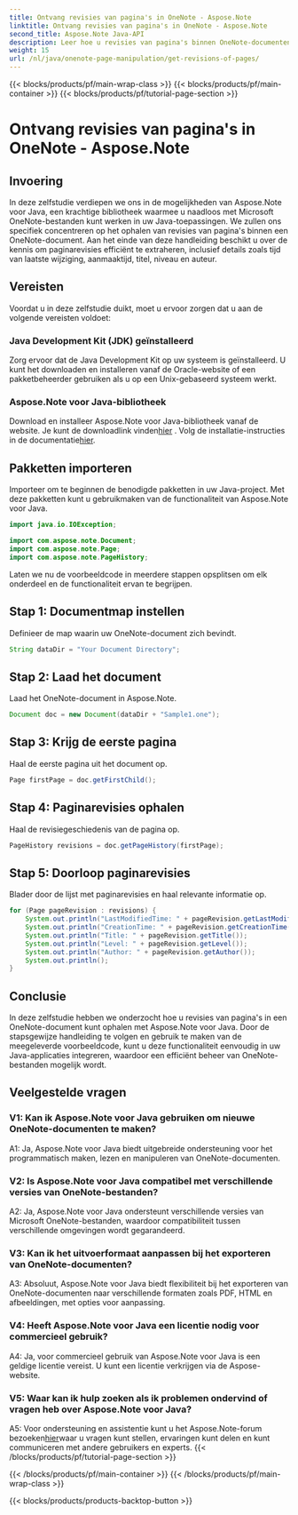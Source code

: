 ```yaml
---
title: Ontvang revisies van pagina's in OneNote - Aspose.Note
linktitle: Ontvang revisies van pagina's in OneNote - Aspose.Note
second_title: Aspose.Note Java-API
description: Leer hoe u revisies van pagina's binnen OneNote-documenten kunt ophalen met Aspose.Note Java. Integreer dit in uw Java-apps voor efficiënt documentbeheer.
weight: 15
url: /nl/java/onenote-page-manipulation/get-revisions-of-pages/
---
```


{{< blocks/products/pf/main-wrap-class >}}
{{< blocks/products/pf/main-container >}}
{{< blocks/products/pf/tutorial-page-section >}}

# Ontvang revisies van pagina's in OneNote - Aspose.Note

## Invoering

In deze zelfstudie verdiepen we ons in de mogelijkheden van Aspose.Note voor Java, een krachtige bibliotheek waarmee u naadloos met Microsoft OneNote-bestanden kunt werken in uw Java-toepassingen. We zullen ons specifiek concentreren op het ophalen van revisies van pagina's binnen een OneNote-document. Aan het einde van deze handleiding beschikt u over de kennis om paginarevisies efficiënt te extraheren, inclusief details zoals tijd van laatste wijziging, aanmaaktijd, titel, niveau en auteur.

## Vereisten

Voordat u in deze zelfstudie duikt, moet u ervoor zorgen dat u aan de volgende vereisten voldoet:

### Java Development Kit (JDK) geïnstalleerd

Zorg ervoor dat de Java Development Kit op uw systeem is geïnstalleerd. U kunt het downloaden en installeren vanaf de Oracle-website of een pakketbeheerder gebruiken als u op een Unix-gebaseerd systeem werkt.

### Aspose.Note voor Java-bibliotheek

 Download en installeer Aspose.Note voor Java-bibliotheek vanaf de website. Je kunt de downloadlink vinden[hier](https://releases.aspose.com/note/java/) . Volg de installatie-instructies in de documentatie[hier](https://reference.aspose.com/note/java/).

## Pakketten importeren

Importeer om te beginnen de benodigde pakketten in uw Java-project. Met deze pakketten kunt u gebruikmaken van de functionaliteit van Aspose.Note voor Java.

```java
import java.io.IOException;

import com.aspose.note.Document;
import com.aspose.note.Page;
import com.aspose.note.PageHistory;
```

Laten we nu de voorbeeldcode in meerdere stappen opsplitsen om elk onderdeel en de functionaliteit ervan te begrijpen.

## Stap 1: Documentmap instellen

Definieer de map waarin uw OneNote-document zich bevindt.

```java
String dataDir = "Your Document Directory";
```

## Stap 2: Laad het document

Laad het OneNote-document in Aspose.Note.

```java
Document doc = new Document(dataDir + "Sample1.one");
```

## Stap 3: Krijg de eerste pagina

Haal de eerste pagina uit het document op.

```java
Page firstPage = doc.getFirstChild();
```

## Stap 4: Paginarevisies ophalen

Haal de revisiegeschiedenis van de pagina op.

```java
PageHistory revisions = doc.getPageHistory(firstPage);
```

## Stap 5: Doorloop paginarevisies

Blader door de lijst met paginarevisies en haal relevante informatie op.

```java
for (Page pageRevision : revisions) {
    System.out.println("LastModifiedTime: " + pageRevision.getLastModifiedTime());
    System.out.println("CreationTime: " + pageRevision.getCreationTime());
    System.out.println("Title: " + pageRevision.getTitle());
    System.out.println("Level: " + pageRevision.getLevel());
    System.out.println("Author: " + pageRevision.getAuthor());
    System.out.println();
}
```

## Conclusie

In deze zelfstudie hebben we onderzocht hoe u revisies van pagina's in een OneNote-document kunt ophalen met Aspose.Note voor Java. Door de stapsgewijze handleiding te volgen en gebruik te maken van de meegeleverde voorbeeldcode, kunt u deze functionaliteit eenvoudig in uw Java-applicaties integreren, waardoor een efficiënt beheer van OneNote-bestanden mogelijk wordt.

## Veelgestelde vragen

### V1: Kan ik Aspose.Note voor Java gebruiken om nieuwe OneNote-documenten te maken?

A1: Ja, Aspose.Note voor Java biedt uitgebreide ondersteuning voor het programmatisch maken, lezen en manipuleren van OneNote-documenten.

### V2: Is Aspose.Note voor Java compatibel met verschillende versies van OneNote-bestanden?

A2: Ja, Aspose.Note voor Java ondersteunt verschillende versies van Microsoft OneNote-bestanden, waardoor compatibiliteit tussen verschillende omgevingen wordt gegarandeerd.

### V3: Kan ik het uitvoerformaat aanpassen bij het exporteren van OneNote-documenten?

A3: Absoluut, Aspose.Note voor Java biedt flexibiliteit bij het exporteren van OneNote-documenten naar verschillende formaten zoals PDF, HTML en afbeeldingen, met opties voor aanpassing.

### V4: Heeft Aspose.Note voor Java een licentie nodig voor commercieel gebruik?

A4: Ja, voor commercieel gebruik van Aspose.Note voor Java is een geldige licentie vereist. U kunt een licentie verkrijgen via de Aspose-website.

### V5: Waar kan ik hulp zoeken als ik problemen ondervind of vragen heb over Aspose.Note voor Java?

 A5: Voor ondersteuning en assistentie kunt u het Aspose.Note-forum bezoeken[hier](https://forum.aspose.com/c/note/28)waar u vragen kunt stellen, ervaringen kunt delen en kunt communiceren met andere gebruikers en experts.
{{< /blocks/products/pf/tutorial-page-section >}}

{{< /blocks/products/pf/main-container >}}
{{< /blocks/products/pf/main-wrap-class >}}

{{< blocks/products/products-backtop-button >}}

